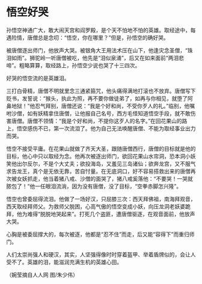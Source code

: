 # 悟空好哭

孙悟空神通广大，敢大闹天宫和阎罗殿，是个天不怕地不怕的英雄。取经途中，每遇险情，唐僧总是念叨：“悟空，你在哪里？”但是，孙悟空的确好哭。 

被唐僧逐出师门，他放声大哭。被银角大王用法术压在山下，他逢灾念圣僧，“珠泪如雨”。狮驼岭一听唐僧被吃，他先是“泪似泉涌”，后又在如来面前“两泪悲啼”。粗略算算，取经路上，孙悟空少说也哭了十三四次。 

好哭的悟空流的是英雄泪。 

三打白骨精，唐僧不明就里念三通紧箍咒，他头痛得满地打滚也不放弃。唐僧写下贬书，发誓说：“猴头，执此为照，再不要你做徒弟了，如再与你相见，就堕了阿鼻地狱！”他忍气拜别，唐僧还说：“我是个好和尚，不受你歹人的礼。”临别，他嘱咐沙僧，如有妖精拿住唐僧，让他报自己名号，西方毛怪知道悟空手段，就不敢伤害唐僧。唐僧不领情：“我是个好和尚，不提你这歹人的名字。”在回花果山的路上，悟空感伤不已，第一次流泪了。他为自己无法唤醒唐僧、不能为取经事业出力而哭。 

悟空不接受平庸。在花果山就做了齐天大圣，跟随唐僧西行，唐僧的目标就是他的目标，他心中只以取经为念。他再次被逐出师门，欲回花果山水帘洞，恐本洞小妖笑他出尔反尔，不是个大丈夫；欲投海岛，又羞见三岛诸仙；欲奔龙宫，又不服气求告龙王，真个是无依无靠，苦自忖量。在无底洞口，好不容易搭救出来的唐僧再次被女妖抓走，他当着猪八戒、沙僧的面哭了，猪八戒奚落他：“不要哭！一哭就脓包了！”他一任眼泪流淌，因为没有唐僧，没了目标，“空拳赤脚怎兴隆”。 

悟空也曾委屈得流泪。他做了一场好汉，只屈膝三次：西天拜佛祖，南海拜观音，西天取经拜师父。为救师父脱困，心高气傲的悟空变成小妖，向压龙洞老妖婆跪拜，他为难得“脱脱地哭起来”。打死几个盗匪，遭唐僧驱逐，在观音面前，他放声大哭。 

心胸是被委屈撑大的，每次被逐，他都是“忍不住”而走，后又能“容得下”而重归师门。 

人们太崇尚强人和硬汉，其实，人坚强得像时时穿着盔甲、举着盾牌似的，会让人受不了。英雄的泪，能滋润充满生机的英雄心田。 

（婉莹摘自人人网 图/朱少伟）